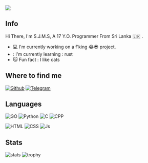 <img src="https://www.shutterstock.com/image-photo/aerial-view-shibuya-crossing-tokyo-scramble-519032449">

## Info

Hi There, I'm S.J.M.S, A 17 Y.O. Programmer From Sri Lanka 🇱🇰 .

- :computer: I'm currently working on a f'king 😂😎 project.
- : I'm currently learning : rust 
- :cat: Fun fact : I like cats

## Where to find me

[![Github](https://img.shields.io/badge/-Github-181717?style=for-the-badge&logo=Github&logoColor=white)](https://github.com/mearnin)
[![Telegram](https://img.shields.io/badge/Telegram-2CA5E0?style=for-the-badge&logo=telegram&logoColor=white)](https://t.me/nowordsbutsticker)


## Languages

![GO](https://img.shields.io/badge/go-%2300ADD8.svg?style=for-the-badge&logo=go&logoColor=white)
![Python](https://img.shields.io/badge/Python-3776AB?style=for-the-badge&logo=python&logoColor=white)
![C](https://img.shields.io/badge/C-00599C?style=for-the-badge&logo=c&logoColor=white)
![CPP](https://img.shields.io/badge/C%2B%2B-00599C?style=for-the-badge&logo=c%2B%2B&logoColor=white)

![HTML](https://img.shields.io/badge/HTML5-E34F26?style=for-the-badge&logo=html5&logoColor=white)
![CSS](https://img.shields.io/badge/CSS3-1572B6?style=for-the-badge&logo=css3&logoColor=white)
![Js](https://img.shields.io/badge/JavaScript-323330?style=for-the-badge&logo=javascript&logoColor=F7DF1E)


## Stats

![stats](https://github-readme-stats.vercel.app/api?username=mearnin&show_icons=true&count_private=true&title_color=f7d745&text_color=b2d76c&icon_color=6562af&bg_color=00000000&hide=bg-color&hide_border=true)
![trophy](https://github-profile-trophy.vercel.app/?username=mearnin&theme=juicyfresh&no-bg=true&no-frame=true&column=4&")


